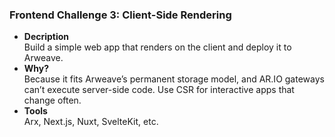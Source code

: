 ### Frontend Challenge 3: Client-Side Rendering

- **Decription**  
Build a simple web app that renders on the client and deploy it to Arweave.
- **Why?**  
Because it fits Arweave’s permanent storage model, and AR.IO gateways can’t execute server-side code. Use CSR for interactive apps that change often.
- **Tools**  
Arx, Next.js, Nuxt, SvelteKit, etc.